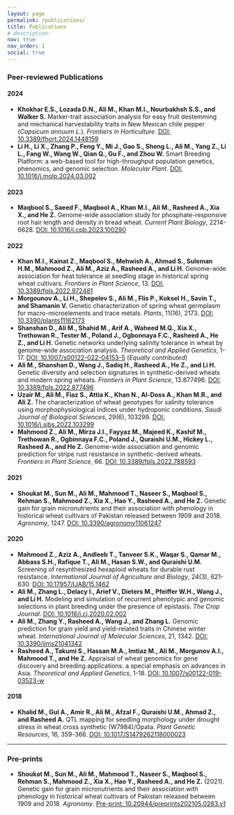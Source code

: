 ```yaml
---
layout: page
permalink: /publications/
title: Publications
# description:
nav: true
nav_order: 1
social: true
---
```


### **Peer-reviewed Publications**

#### **2024**
- **Khokhar E.S., Lozada D.N., Ali M., Khan M.I., Nourbakhsh S.S., and Walker S.** Marker-trait association analysis for easy fruit destemming and mechanical harvestability traits in New Mexican chile pepper (*Capsicum annuum L.*). *Frontiers in Horticulture*. [DOI: 10.3389/fhort.2024.1448159](https://doi.org/10.3389/fhort.2024.1448159)  
- **Li H., Li X., Zhang P., Feng Y., Mi J., Gao S., Sheng L., Ali M., Yang Z., Li L., Fang W., Wang W., Qian Q., Gu F., and Zhou W.** Smart Breeding Platform: a web-based tool for high-throughput population genetics, phenomics, and genomic selection. *Molecular Plant*. [DOI: 10.1016/j.molp.2024.03.002](https://doi.org/10.1016/j.molp.2024.03.002)  

#### **2023**
- **Maqbool S., Saeed F., Maqbool A., Khan M.I., Ali M., Rasheed A., Xia X., and He Z.** Genome-wide association study for phosphate-responsive root hair length and density in bread wheat. *Current Plant Biology*, 2214-6628. [DOI: 10.1016/j.cpb.2023.100290](https://doi.org/10.1016/j.cpb.2023.100290)  

#### **2022**
- **Khan M.I., Kainat Z., Maqbool S., Mehwish A., Ahmad S., Suleman H.M., Mahmood Z., Ali M., Aziz A., Rasheed A., and Li H.** Genome-wide association for heat tolerance at seedling stage in historical spring wheat cultivars. *Frontiers in Plant Science*, 13. [DOI: 10.3389/fpls.2022.972481](https://www.frontiersin.org/articles/10.3389/fpls.2022.972481/full)  
- **Morgounov A., Li H., Shepelev S., Ali M., Flis P., Koksel H., Savin T., and Shamanin V.** Genetic characterization of spring wheat germplasm for macro-microelements and trace metals. *Plants*, 11(16), 2173. [DOI: 10.3390/plants11162173](https://www.mdpi.com/2223-7747/11/16/2173)  
- **Shanshan D., Ali M., Shahid M., Arif A., Waheed M.Q., Xia X., Trethowan R., Tester M., Poland J., Ogbonnaya F.C., Rasheed A., He Z., and Li H.** Genetic networks underlying salinity tolerance in wheat by genome-wide association analysis. *Theoretical and Applied Genetics*, 1-17. [DOI: 10.1007/s00122-022-04153-5](https://link.springer.com/article/10.1007/s00122-022-04153-5) (*Equally contributed*)  
- **Ali M., Shanshan D., Wang J., Sadiq H., Rasheed A., He Z., and Li H.** Genetic diversity and selection signatures in synthetic-derived wheats and modern spring wheats. *Frontiers in Plant Science*, 13:877496. [DOI: 10.3389/fpls.2022.877496](https://www.frontiersin.org/articles/10.3389/fpls.2022.877496/full)  
- **Uzair M., Ali M., Fiaz S., Attia K., Khan N., Al-Doss A., Khan M.R., and Ali Z.** The characterization of wheat genotypes for salinity tolerance using morphophysiological indices under hydroponic conditions. *Saudi Journal of Biological Sciences*, 29(6), 103299. [DOI: 10.1016/j.sjbs.2022.103299](https://www.sciencedirect.com/science/article/pii/S1319562X22002157)  
- **Mahmood Z., Ali M., Mirza J.I., Fayyaz M., Majeed K., Kashif M., Trethowan R., Ogbinnaya F.C., Poland J., Quraishi U.M., Hickey L., Rasheed A., and He Z.** Genome-wide association and genomic prediction for stripe rust resistance in synthetic-derived wheats. *Frontiers in Plant Science*, 66. [DOI: 10.3389/fpls.2022.788593](https://www.frontiersin.org/articles/10.3389/fpls.2022.788593/full)  

#### **2021**
- **Shoukat M., Sun M., Ali M., Mahmood T., Naseer S., Maqbool S., Rehman S., Mahmood Z., Xia X., Hao Y., Rasheed A., and He Z.** Genetic gain for grain micronutrients and their association with phenology in historical wheat cultivars of Pakistan released between 1909 and 2018. *Agronomy*, 1247. [DOI: 10.3390/agronomy11061247](https://www.mdpi.com/2073-4395/11/6/1247)  

#### **2020**
- **Mahmood Z., Aziz A., Andleeb T., Tanveer S.K., Waqar S., Qamar M., Abbass S.H., Rafique T., Ali M., Hasan S.W., and Quraishi U.M.** Screening of resynthesized hexaploid wheats for durable rust resistance. *International Journal of Agriculture and Biology*, 24(3), 621-630. [DOI: 10.17957/IJAB/15.1462](https://www.cabdirect.org/cabdirect/abstract/20203355477)  
- **Ali M., Zhang L., Delacy I., Arief V., Dieters M., Pfeiffer W.H., Wang J., and Li H.** Modeling and simulation of recurrent phenotypic and genomic selections in plant breeding under the presence of epistasis. *The Crop Journal*. [DOI: 10.1016/j.cj.2020.02.002](https://www.sciencedirect.com/science/article/pii/S2214514120300544)  
- **Ali M., Zhang Y., Rasheed A., Wang J., and Zhang L.** Genomic prediction for grain yield and yield-related traits in Chinese winter wheat. *International Journal of Molecular Sciences*, 21, 1342. [DOI: 10.3390/ijms21041342](https://www.mdpi.com/1422-0067/21/4/1342)  
- **Rasheed A., Takumi S., Hassan M.A., Imtiaz M., Ali M., Morgunov A.I., Mahmood T., and He Z.** Appraisal of wheat genomics for gene discovery and breeding applications: a special emphasis on advances in Asia. *Theoretical and Applied Genetics*, 1-18. [DOI: 10.1007/s00122-019-03523-w](https://link.springer.com/article/10.1007/s00122-019-03523-w)  

#### **2018**
- **Khalid M., Gul A., Amir R., Ali M., Afzal F., Quraishi U.M., Ahmad Z., and Rasheed A.** QTL mapping for seedling morphology under drought stress in wheat cross synthetic (W7984)/Opata. *Plant Genetic Resources*, 16, 359-366. [DOI: 10.1017/S1479262118000023](https://doi.org/10.1017/S1479262118000023)  

---

### **Pre-prints**

- **Shoukat M., Sun M., Ali M., Mahmood T., Naseer S., Maqbool S., Rehman S., Mahmood Z., Xia X., Hao Y., Rasheed A., and He Z.** (2021). Genetic gain for grain micronutrients and their association with phenology in historical wheat cultivars of Pakistan released between 1909 and 2018. *Agronomy*. [Pre-print: 10.20944/preprints202105.0283.v1](https://www.preprints.org/manuscript/202105.0283/v1)